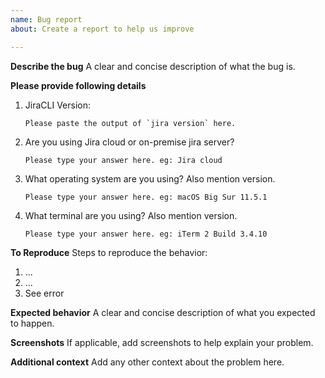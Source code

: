 ```yaml
---
name: Bug report
about: Create a report to help us improve

---
```


**Describe the bug**
A clear and concise description of what the bug is.

**Please provide following details**
1. JiraCLI Version:
    ```
    Please paste the output of `jira version` here.
    ```
2. Are you using Jira cloud or on-premise jira server?
    ```
    Please type your answer here. eg: Jira cloud
    ```
3. What operating system are you using? Also mention version.
    ```
    Please type your answer here. eg: macOS Big Sur 11.5.1
    ```
4. What terminal are you using? Also mention version.
    ```
    Please type your answer here. eg: iTerm 2 Build 3.4.10
    ```

**To Reproduce**
Steps to reproduce the behavior:
1. ...
2. ...
3. See error

**Expected behavior**
A clear and concise description of what you expected to happen.

**Screenshots**
If applicable, add screenshots to help explain your problem.

**Additional context**
Add any other context about the problem here.

